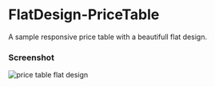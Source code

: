 # FlatDesign-PriceTable
A sample responsive price table with a beautifull flat design.

### Screenshot

![price table flat design](https://cloud.githubusercontent.com/assets/24621701/23332489/c1ee6df6-fb7a-11e6-814b-2ac7fb4ac4a2.jpg)
